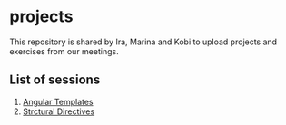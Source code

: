 # projects
This repository is shared by Ira, Marina and Kobi to upload projects and exercises from our meetings.

## List of sessions
1. [Angular Templates](https://github.com/iraeli/projects/wiki/Angular-Templates)
2. [Strctural Directives](https://github.com/iraeli/projects/wiki/Structural-Directives)

